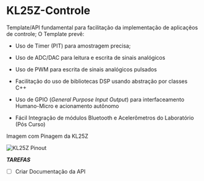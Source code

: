 # KL25Z-Controle

Template/API fundamental para facilitação da implementação de aplicaçẽos de controle;
O Template prevê:

* Uso de Timer (PIT) para amostragem precisa;
 
* Uso de ADC/DAC para leitura e escrita de sinais analógicos

* Uso de PWM para escrita de sinais analógicos pulsados

* Facilitação do uso de bibliotecas DSP usando abstração por classes C++

* Uso de GPIO (*General Purpose Input Output*) para interfaceamento Humano-Micro e acionamento autônomo

* Fácil Integração de módulos Bluetooth e Acelerômetros do Laboratório (Pós Curso)

Imagem com Pinagem da KL25Z

![KL25Z Pinout](http://mjrnet.org/pinscape/BuildGuideV2/kl25zPinOut.png)

***TAREFAS***

- [ ] Criar Documentação da API




